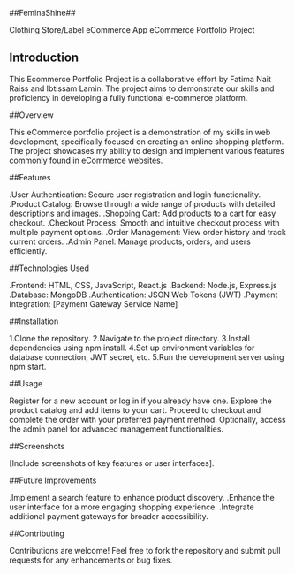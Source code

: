 ##FeminaShine##

Clothing Store/Label eCommerce App
eCommerce Portfolio Project

## Introduction
This Ecommerce Portfolio Project is a collaborative effort by Fatima Nait Raiss and Ibtissam Lamin. The project aims to demonstrate our skills and proficiency in developing a fully functional e-commerce platform.


##Overview

This eCommerce portfolio project is a demonstration of my skills in web development, specifically focused on creating an online shopping platform. The project showcases my ability to design and implement various features commonly found in eCommerce websites.

##Features

.User Authentication: Secure user registration and login functionality.
.Product Catalog: Browse through a wide range of products with detailed descriptions and images.
.Shopping Cart: Add products to a cart for easy checkout.
.Checkout Process: Smooth and intuitive checkout process with multiple payment options.
.Order Management: View order history and track current orders.
.Admin Panel: Manage products, orders, and users efficiently.


##Technologies Used

.Frontend: HTML, CSS, JavaScript, React.js
.Backend: Node.js, Express.js
.Database: MongoDB
.Authentication: JSON Web Tokens (JWT)
.Payment Integration: [Payment Gateway Service Name]

##Installation

1.Clone the repository.
2.Navigate to the project directory.
3.Install dependencies using npm install.
4.Set up environment variables for database connection, JWT secret, etc.
5.Run the development server using npm start.


##Usage

Register for a new account or log in if you already have one.
Explore the product catalog and add items to your cart.
Proceed to checkout and complete the order with your preferred payment method.
Optionally, access the admin panel for advanced management functionalities.

##Screenshots

[Include screenshots of key features or user interfaces].


##Future Improvements

.Implement a search feature to enhance product discovery.
.Enhance the user interface for a more engaging shopping experience.
.Integrate additional payment gateways for broader accessibility.


##Contributing

Contributions are welcome! Feel free to fork the repository and submit pull requests for any enhancements or bug fixes.
